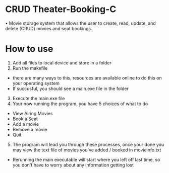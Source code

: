 # CRUD Theater-Booking-C
•	Movie storage system that allows the user to create, read, update, and delete (CRUD) movies and seat bookings.

# How to use
1. Add all files to local device and store in a folder
2. Run the makefile
 - there are many ways to this, resources are available online to do this on your operating system
 - If succusful, you should see a main.exe file in the folder
3. Execute the main.exe file
4. Your now running the program, you have 5 choices of what to do
- View Airing Movies
- Book a Seat
- Add a movie
- Remove a movie
- Quit
5. The program will lead you through these processes, once your done you may view the text file of movies you've added / booked in movieinfo.txt
- Rerunning the main executable will start where you left off last time, so you don't have to worry about any information getting lost
